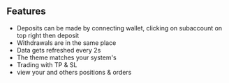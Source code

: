 ## Features

- Deposits can be made by connecting wallet, clicking on subaccount on top right then deposit
- Withdrawals are in the same place
- Data gets refreshed every 2s
- The theme matches your system's
- Trading with TP & SL
- view your and others positions & orders
